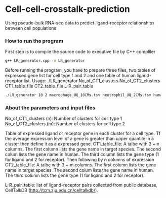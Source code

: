# Cell-cell-crosstalk-prediction
Using pseudo-bulk RNA-seq data to predict ligand-receptor relationships between cell populations


### How to run the program
First step is to compile the source code to executive file by C++ compliler 
```sh
g++ LR_generator.cpp -o LR_generator
```
Before running the program, you have to prepare three files, two tables of expressed gene list for cell type 1 and 2 and one table of human ligand-receptor list.
Usage: ./LR_generator No_of_CT1_clusters No_of_CT2_clusters CT1_table_file CT2_table_file L-R_pair_table

```sh
./LR_generator 10 2 macrophage_UQ_10CMs.tsv neutrophil_UQ_2CMs.tsv human_LR_pairs.txt
```

### About the parameters and input files
No_of_CT1_clusters (n): Number of clusters for cell type 1
No_of_CT2_clusters (m): Number of clusters for cell type 2

Table of expressed ligand or receptor gene in each cluster for a cell type. Tf the average expression level of a gene is greater than upper quantile in a cluster then define it as a expressed gene.
CT1_table_file: A talbe with 3 + n columns. The first column lists the gene name in target species. The second colum lists the gene name in human. The third column lists the gene type (1 for ligand and 2 for receptor). Then following by n columns of expression  
CT2_table_file: A talbe with 3 + m columns. The first column lists the gene name in target species. The second colum lists the gene name in human. The third column lists the gene type (1 for ligand and 2 for receptor).

L-R_pair_table: list of ligand-receptor pairs collected from public database, CellTalkDB (http://tcm.zju.edu.cn/celltalkdb/).  
